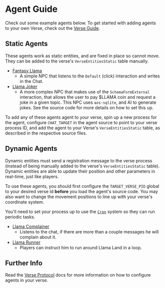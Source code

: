 # Agent Guide

Check out some example agents below. To get started with adding agents to your own Verse, check out the [Verse Guide](VerseGuide.md).

## Static Agents

These agents work as static entities, and are fixed in place so cannot move. They can be added to the verse's `VerseEntitiesStatic` table manually.

- [Fantasy Llama](../process/npc/rpgland/FantasyLlama.lua)
  - A simple NPC that listens to the `Default` (click) interaction and writes in the Chat.
- [Llama Joker](../process/npc/palmisland/LlamaJoker.lua)
  - A more complex NPC that makes use of the `SchemaFormExternal` interaction, that allows the user to pay $LLAMA coin and request a joke in a given topic. This NPC uses `aos-sqlite`, and AI to generate jokes. See the source code for more details on how to set this up.

To add any of these agents agent to your verse, spin up a new process for the agent, configure `CHAT_TARGET` in the agent source to point to your verse process ID, and add the agent to your Verse's `VerseEntitiesStatic` table, as described in the respective source files.

## Dynamic Agents

Dynamic entities must send a registration message to the verse process (instead of being manually added to the verse's `VerseEntitiesStatic` table). Dynamic entities are able to update their position and other parameters in real-time, just like players.

To use these agents, you should first configure the `TARGET_VERSE_PID` global to your desired verse Id **before** you load the agent's source code. You may also want to change the movement positions to line up with your verse's coordinate system.

You'll need to set your process up to use the [`Cron`](https://cookbook_ao.g8way.io/references/cron.html) system so they can run periodic tasks.

- [Llama Complainer](../process/npc/LlamaComplainer.lua)
  - Listens to the chat, if there are more than a couple messages he will complain about it.
- [Llama Runner](../process/npc/LlamaRunner.lua)
  - Players can instruct him to run around Llama Land in a loop.

## Further Info

Read the [Verse Protocol](Verse.md) docs for more information on how to configure agents in your verse.
